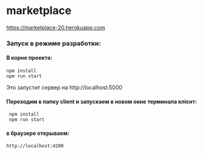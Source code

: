 # marketplace
   https://marketplace-20.herokuapp.com
   
### Запуск в режиме разработки: 
#### В корне проекта: 
    npm install
    npm run start
Это запустит сервер на http://localhost:5000
#### Переходим в папку client и запускаем в новом окне терминала клієнт:
     npm install
     npm run start
#### в браузере открываем:
    http://localhost:4200
